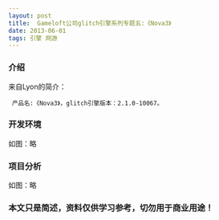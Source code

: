 ```yaml
---
layout: post
title:  Gameloft公司glitch引擎系列专题五:《Nova3》
date: 2013-06-01
tags: 引擎 网游
---
```



### 介绍


来自Lyon的简介：

	 产品名:《Nova3》，glitch引擎版本：2.1.0-10067。




### 开发环境

如图：略

### 项目分析

如图：略



### 本文只是简述，资料仅供学习参考，切勿用于商业用途！